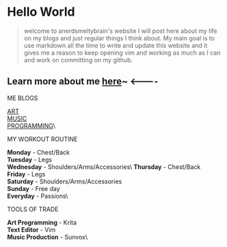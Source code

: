 # Hello World

> welcome to anerdsmeltybrain's website I will post here about my life on my blogs and just regular things I think about.
My main goal is to use markdown all the time to write and update this website and it gives me a reason to keep opening vim
and working as much as I can and work on committing on my github.

## Learn more about me **[here]()**~ <----

ME BLOGS

[ART](./art/art.md)\
[MUSIC]()\
[PROGRAMMING]()\

MY WORKOUT ROUTINE

**Monday** - Chest/Back\
**Tuesday** - Legs\
**Wednesday** - Shoulders/Arms/Accessories\ 
**Thursday** - Chest/Back\
**Friday** - Legs\
**Saturday** - Shoulders/Arms/Accessories\
**Sunday** - Free day\
**Everyday** - Passions\

TOOLS OF TRADE

**Art Programming** - Krita\
**Text Editor** - Vim\
**Music Production** - Sunvox\
